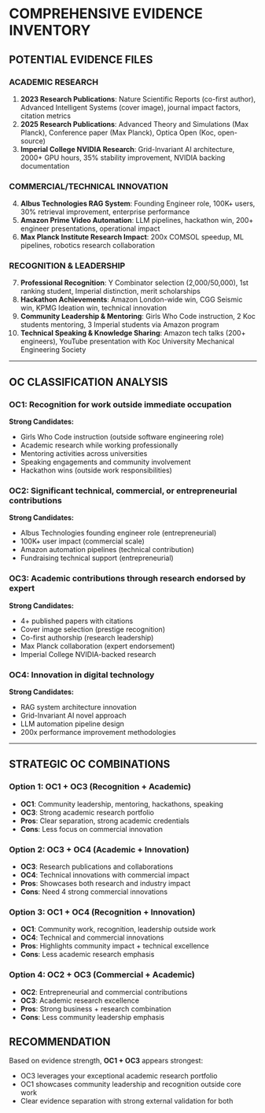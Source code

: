 # COMPREHENSIVE EVIDENCE INVENTORY

## POTENTIAL EVIDENCE FILES

### ACADEMIC RESEARCH
1. **2023 Research Publications**: Nature Scientific Reports (co-first author), Advanced Intelligent Systems (cover image), journal impact factors, citation metrics
2. **2025 Research Publications**: Advanced Theory and Simulations (Max Planck), Conference paper (Max Planck), Optica Open (Koc, open-source)
3. **Imperial College NVIDIA Research**: Grid-Invariant AI architecture, 2000+ GPU hours, 35% stability improvement, NVIDIA backing documentation

### COMMERCIAL/TECHNICAL INNOVATION
4. **Albus Technologies RAG System**: Founding Engineer role, 100K+ users, 30% retrieval improvement, enterprise performance
5. **Amazon Prime Video Automation**: LLM pipelines, hackathon win, 200+ engineer presentations, operational impact
6. **Max Planck Institute Research Impact**: 200x COMSOL speedup, ML pipelines, robotics research collaboration

### RECOGNITION & LEADERSHIP
7. **Professional Recognition**: Y Combinator selection (2,000/50,000), 1st ranking student, Imperial distinction, merit scholarships
8. **Hackathon Achievements**: Amazon London-wide win, CGG Seismic win, KPMG Ideation win, technical innovation
9. **Community Leadership & Mentoring**: Girls Who Code instruction, 2 Koc students mentoring, 3 Imperial students via Amazon program
10. **Technical Speaking & Knowledge Sharing**: Amazon tech talks (200+ engineers), YouTube presentation with Koc University Mechanical Engineering Society

---

## OC CLASSIFICATION ANALYSIS

### OC1: Recognition for work outside immediate occupation
**Strong Candidates:**
- Girls Who Code instruction (outside software engineering role)
- Academic research while working professionally
- Mentoring activities across universities
- Speaking engagements and community involvement
- Hackathon wins (outside work responsibilities)

### OC2: Significant technical, commercial, or entrepreneurial contributions
**Strong Candidates:**
- Albus Technologies founding engineer role (entrepreneurial)
- 100K+ user impact (commercial scale)
- Amazon automation pipelines (technical contribution)
- Fundraising technical support (entrepreneurial)

### OC3: Academic contributions through research endorsed by expert
**Strong Candidates:**
- 4+ published papers with citations
- Cover image selection (prestige recognition)
- Co-first authorship (research leadership)
- Max Planck collaboration (expert endorsement)
- Imperial College NVIDIA-backed research

### OC4: Innovation in digital technology
**Strong Candidates:**
- RAG system architecture innovation
- Grid-Invariant AI novel approach
- LLM automation pipeline design
- 200x performance improvement methodologies

---

## STRATEGIC OC COMBINATIONS

### Option 1: OC1 + OC3 (Recognition + Academic)
- **OC1**: Community leadership, mentoring, hackathons, speaking
- **OC3**: Strong academic research portfolio
- **Pros**: Clear separation, strong academic credentials
- **Cons**: Less focus on commercial innovation

### Option 2: OC3 + OC4 (Academic + Innovation)
- **OC3**: Research publications and collaborations
- **OC4**: Technical innovations with commercial impact
- **Pros**: Showcases both research and industry impact
- **Cons**: Need 4 strong commercial innovations

### Option 3: OC1 + OC4 (Recognition + Innovation)
- **OC1**: Community work, recognition, leadership outside work
- **OC4**: Technical and commercial innovations
- **Pros**: Highlights community impact + technical excellence
- **Cons**: Less academic research emphasis

### Option 4: OC2 + OC3 (Commercial + Academic)
- **OC2**: Entrepreneurial and commercial contributions
- **OC3**: Academic research excellence
- **Pros**: Strong business + research combination
- **Cons**: Less community leadership emphasis

## RECOMMENDATION
Based on evidence strength, **OC1 + OC3** appears strongest:
- OC3 leverages your exceptional academic research portfolio
- OC1 showcases community leadership and recognition outside core work
- Clear evidence separation with strong external validation for both